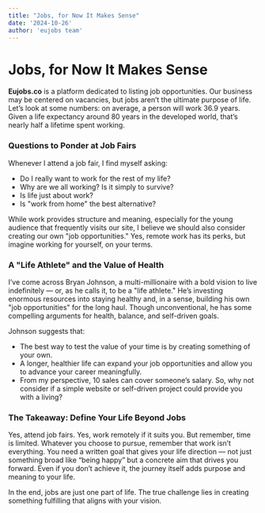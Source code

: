 ```yaml
---
title: "Jobs, for Now It Makes Sense"
date: '2024-10-26'
author: 'eujobs team'
---
```

# Jobs, for Now It Makes Sense

**Eujobs.co** is a platform dedicated to listing job opportunities. Our business may be centered on vacancies, but jobs aren’t the ultimate purpose of life. Let’s look at some numbers: on average, a person will work 36.9 years. Given a life expectancy around 80 years in the developed world, that’s nearly half a lifetime spent working.

### Questions to Ponder at Job Fairs
Whenever I attend a job fair, I find myself asking:
- Do I really want to work for the rest of my life?
- Why are we all working? Is it simply to survive?
- Is life just about work?
- Is "work from home" the best alternative?

While work provides structure and meaning, especially for the young audience that frequently visits our site, I believe we should also consider creating our own "job opportunities." Yes, remote work has its perks, but imagine working for yourself, on your terms.

### A "Life Athlete" and the Value of Health
I’ve come across Bryan Johnson, a multi-millionaire with a bold vision to live indefinitely — or, as he calls it, to be a "life athlete." He’s investing enormous resources into staying healthy and, in a sense, building his own "job opportunities" for the long haul. Though unconventional, he has some compelling arguments for health, balance, and self-driven goals.

Johnson suggests that:
- The best way to test the value of your time is by creating something of your own.
- A longer, healthier life can expand your job opportunities and allow you to advance your career meaningfully.
- From my perspective, 10 sales can cover someone’s salary. So, why not consider if a simple website or self-driven project could provide you with a living?

### The Takeaway: Define Your Life Beyond Jobs
Yes, attend job fairs. Yes, work remotely if it suits you. But remember, time is limited. Whatever you choose to pursue, remember that work isn’t everything. You need a written goal that gives your life direction — not just something broad like “being happy” but a concrete aim that drives you forward. Even if you don’t achieve it, the journey itself adds purpose and meaning to your life.

In the end, jobs are just one part of life. The true challenge lies in creating something fulfilling that aligns with your vision.
